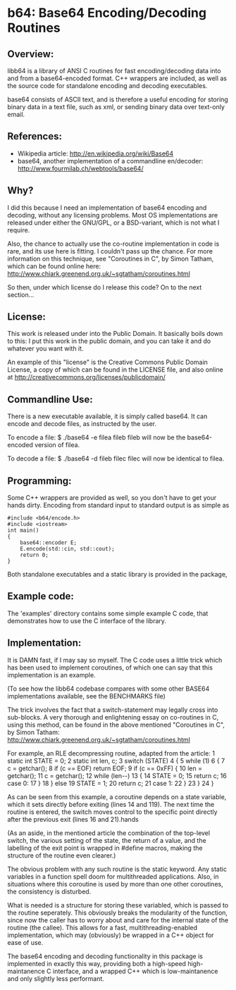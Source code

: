 b64: Base64 Encoding/Decoding Routines
======================================

Overview:
--------
libb64 is a library of ANSI C routines for fast encoding/decoding data into and
from a base64-encoded format. C++ wrappers are included, as well as the source
code for standalone encoding and decoding executables.

base64 consists of ASCII text, and is therefore a useful encoding for storing 
binary data in a text file, such as xml, or sending binary data over text-only
email.

References:
----------
* Wikipedia article:
	http://en.wikipedia.org/wiki/Base64
* base64, another implementation of a commandline en/decoder:
	http://www.fourmilab.ch/webtools/base64/

Why?
---
I did this because I need an implementation of base64 encoding and decoding,
without any licensing problems. Most OS implementations are released under
either the GNU/GPL, or a BSD-variant, which is not what I require.

Also, the chance to actually use the co-routine implementation in code is rare,
and its use here is fitting. I couldn't pass up the chance.
For more information on this technique, see "Coroutines in C", by Simon Tatham,
which can be found online here: 
http://www.chiark.greenend.org.uk/~sgtatham/coroutines.html

So then, under which license do I release this code? On to the next section...

License:
-------
This work is released under into the Public Domain.
It basically boils down to this: I put this work in the public domain, and you
can take it and do whatever you want with it.

An example of this "license" is the Creative Commons Public Domain License, a
copy of which can be found in the LICENSE file, and also online at
http://creativecommons.org/licenses/publicdomain/

Commandline Use:
---------------
There is a new executable available, it is simply called base64.
It can encode and decode files, as instructed by the user.

To encode a file:
$ ./base64 -e filea fileb
fileb will now be the base64-encoded version of filea.

To decode a file:
$ ./base64 -d fileb filec
filec will now be identical to filea.

Programming:
-----------
Some C++ wrappers are provided as well, so you don't have to get your hands
dirty. Encoding from standard input to standard output is as simple as

	#include <b64/encode.h>
	#include <iostream>
	int main()
	{
		base64::encoder E;
		E.encode(std::cin, std::cout);
		return 0;
	}

Both standalone executables and a static library is provided in the package,

Example code:
------------
The 'examples' directory contains some simple example C code, that demonstrates
how to use the C interface of the library.

Implementation:
--------------
It is DAMN fast, if I may say so myself. The C code uses a little trick which
has been used to implement coroutines, of which one can say that this
implementation is an example.

(To see how the libb64 codebase compares with some other BASE64 implementations
available, see the BENCHMARKS file)

The trick involves the fact that a switch-statement may legally cross into
sub-blocks. A very thorough and enlightening essay on co-routines in C, using
this method, can be found in the above mentioned "Coroutines in C", by Simon
Tatham: http://www.chiark.greenend.org.uk/~sgtatham/coroutines.html

For example, an RLE decompressing routine, adapted from the article:
1	static int STATE = 0;
2	static int len, c;
3	switch (STATE)
4	{
5		while (1)
6		{
7			c = getchar();
8			if (c == EOF) return EOF;
9			if (c == 0xFF) {
10				len = getchar();
11				c = getchar();
12				while (len--)
13				{
14					STATE = 0;
15					return c;
16	case 0:
17				}
18			} else
19				STATE = 1;
20				return c;
21	case 1:
22			}
23		}
24	}

As can be seen from this example, a coroutine depends on a state variable,
which it sets directly before exiting (lines 14 and 119). The next time the
routine is entered, the switch moves control to the specific point directly
after the previous exit (lines 16 and 21).hands

(As an aside, in the mentioned article the combination of the top-level switch,
the various setting of the state, the return of a value, and the labelling of
the exit point is wrapped in #define macros, making the structure of the
routine even clearer.)

The obvious problem with any such routine is the static keyword.
Any static variables in a function spell doom for multithreaded applications.
Also, in situations where this coroutine is used by more than one other
coroutines, the consistency is disturbed.

What is needed is a structure for storing these variabled, which is passed to
the routine seperately. This obviously breaks the modularity of the function,
since now the caller has to worry about and care for the internal state of the
routine (the callee). This allows for a fast, multithreading-enabled
implementation, which may (obviously) be wrapped in a C++ object for ease of
use.

The base64 encoding and decoding functionality in this package is implemented
in exactly this way, providing both a high-speed high-maintanence C interface,
and a wrapped C++ which is low-maintanence and only slightly less performant.

